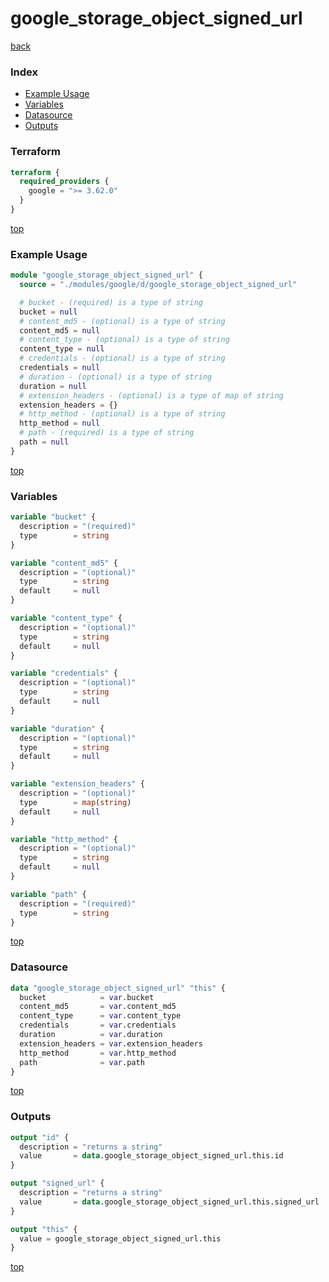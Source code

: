 # google_storage_object_signed_url

[back](../google.md)

### Index

- [Example Usage](#example-usage)
- [Variables](#variables)
- [Datasource](#datasource)
- [Outputs](#outputs)

### Terraform

```terraform
terraform {
  required_providers {
    google = ">= 3.62.0"
  }
}
```

[top](#index)

### Example Usage

```terraform
module "google_storage_object_signed_url" {
  source = "./modules/google/d/google_storage_object_signed_url"

  # bucket - (required) is a type of string
  bucket = null
  # content_md5 - (optional) is a type of string
  content_md5 = null
  # content_type - (optional) is a type of string
  content_type = null
  # credentials - (optional) is a type of string
  credentials = null
  # duration - (optional) is a type of string
  duration = null
  # extension_headers - (optional) is a type of map of string
  extension_headers = {}
  # http_method - (optional) is a type of string
  http_method = null
  # path - (required) is a type of string
  path = null
}
```

[top](#index)

### Variables

```terraform
variable "bucket" {
  description = "(required)"
  type        = string
}

variable "content_md5" {
  description = "(optional)"
  type        = string
  default     = null
}

variable "content_type" {
  description = "(optional)"
  type        = string
  default     = null
}

variable "credentials" {
  description = "(optional)"
  type        = string
  default     = null
}

variable "duration" {
  description = "(optional)"
  type        = string
  default     = null
}

variable "extension_headers" {
  description = "(optional)"
  type        = map(string)
  default     = null
}

variable "http_method" {
  description = "(optional)"
  type        = string
  default     = null
}

variable "path" {
  description = "(required)"
  type        = string
}
```

[top](#index)

### Datasource

```terraform
data "google_storage_object_signed_url" "this" {
  bucket            = var.bucket
  content_md5       = var.content_md5
  content_type      = var.content_type
  credentials       = var.credentials
  duration          = var.duration
  extension_headers = var.extension_headers
  http_method       = var.http_method
  path              = var.path
}
```

[top](#index)

### Outputs

```terraform
output "id" {
  description = "returns a string"
  value       = data.google_storage_object_signed_url.this.id
}

output "signed_url" {
  description = "returns a string"
  value       = data.google_storage_object_signed_url.this.signed_url
}

output "this" {
  value = google_storage_object_signed_url.this
}
```

[top](#index)